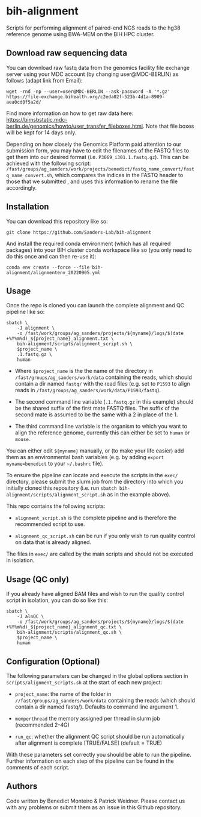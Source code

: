 # bih-alignment

Scripts for performing alignment of paired-end NGS reads to the hg38 reference genome using BWA-MEM on the BIH HPC cluster. 

## Download raw sequencing data

You can download raw fastq data from the genomics facility file exchange server using your MDC account (by changing user@MDC-BERLIN) as follows (adapt link from Email):

```
wget -rnd -np --user=user@MDC-BERLIN --ask-password -A '*.gz'  https://file-exchange.bihealth.org/c2eda02f-523b-4d1a-8909-aea0cd0f5a2d/
```

Find more information on how to get raw data here: https://bimsbstatic.mdc-berlin.de/genomics/howto/user_transfer_fileboxes.html.
Note that file boxes will be kept for 14 days only.

Depending on how closely the Genomics Platform paid attention to our submission form, you may have to edit the filenames of the FASTQ files to get them into our desired format (i.e. `P3069_i301.1.fastq.gz`). 
This can be achieved with the following script: `/fast/groups/ag_sanders/work/projects/benedict/fastq_name_convert/fastq_name_convert.sh`, which compares the indices in the FASTQ header to those that we submitted , and uses this information to rename the file accordingly. 

## Installation

You can download this repository like so:

```
git clone https://github.com/Sanders-Lab/bih-alignment
```

And install the required conda environment (which has all required packages) into your BIH cluster conda workspace like so (you only need to do this once and can then re-use it):

```
conda env create --force --file bih-alignment/alignmentenv_20220905.yml
```

## Usage 

Once the repo is cloned you can launch the complete alignment and QC pipeline like so:
```
sbatch \
    -J alignment \
    -o /fast/work/groups/ag_sanders/projects/${myname}/logs/$(date +%Y%m%d)_${project_name}_alignment.txt \
    bih-alignment/scripts/alignment_script.sh \
    $project_name \
    .1.fastq.gz \
    human
```
* Where `$project_name` is the the name of the directory in `/fast/groups/ag_sanders/work/data` containing the reads, which should contain a dir named `fastq/` with the read files (e.g. set to `P1593` to align reads in `/fast/groups/ag_sanders/work/data/P1593/fastq`). 

* The second command line variable (`.1.fastq.gz` in this example) should be the shared suffix of the first mate FASTQ files. The suffix of the second mate is assumed to be the same with a 2 in place of the 1.

* The third command line variable is the organism to which you want to align the reference genome, currently this can either be set to `human` or `mouse`.

You can either edit `${myname}` manually, or (to make your life easier) add them as an environmental bash variables (e.g. by adding `export myname=benedict` to your `~/.bashrc` file). 

To ensure the pipeline can locate and execute the scripts in the `exec/` directory, please submit the slurm job from the directory into which you initially cloned this repository (i.e. run `sbatch bih-alignment/scripts/alignment_script.sh` as in the example above). 

This repo contains the following scripts:

* `alignment_script.sh` is the complete pipeline and is therefore the recommended script to use.

* `alignment_qc_script.sh` can be run if you only wish to run quality control on data that is already aligned.

The files in `exec/` are called by the main scripts and should not be executed in isolation.  

## Usage (QC only)

If you already have aligned BAM files and wish to run the quality control script in isolation, you can do so like this:
```
sbatch \
    -J alnQC \
    -o /fast/work/groups/ag_sanders/projects/${myname}/logs/$(date +%Y%m%d)_${project_name}_alignment_qc.txt \
    bih-alignment/scripts/alignment_qc.sh \
    $project_name \
    human
```


## Configuration (Optional)

The following parameters can be changed in the global options section in `scripts/alignment_scripts.sh` at the start of each new project:

* `project_name`: the name of the folder in `//fast/groups/ag_sanders/work/data` containing the reads (which should contain a dir named fastq/). Defaults to command line argument 1.

* `memperthread` the memory assigned per thread in slurm job (recommended 2-4G)

* `run_qc`: whether the alignment QC script should be run automatically after alignment is complete [TRUE/FALSE] (default = TRUE)

With these parameters set correctly you should be able to run the pipeline. Further information on each step of the pipeline can be found in the comments of each script.

## Authors 

Code written by Benedict Monteiro & Patrick Weidner. Please contact us with any problems or submit them as an issue in this Github repository.
